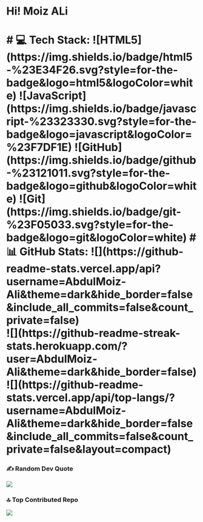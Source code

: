 <h1>Hi! Moiz ALi<h1/>
# 💻 Tech Stack:
![HTML5](https://img.shields.io/badge/html5-%23E34F26.svg?style=for-the-badge&logo=html5&logoColor=white) ![JavaScript](https://img.shields.io/badge/javascript-%23323330.svg?style=for-the-badge&logo=javascript&logoColor=%23F7DF1E) ![GitHub](https://img.shields.io/badge/github-%23121011.svg?style=for-the-badge&logo=github&logoColor=white) ![Git](https://img.shields.io/badge/git-%23F05033.svg?style=for-the-badge&logo=git&logoColor=white)
# 📊 GitHub Stats:
![](https://github-readme-stats.vercel.app/api?username=AbdulMoiz-Ali&theme=dark&hide_border=false&include_all_commits=false&count_private=false)<br/>
![](https://github-readme-streak-stats.herokuapp.com/?user=AbdulMoiz-Ali&theme=dark&hide_border=false)<br/>
![](https://github-readme-stats.vercel.app/api/top-langs/?username=AbdulMoiz-Ali&theme=dark&hide_border=false&include_all_commits=false&count_private=false&layout=compact)

### ✍️ Random Dev Quote
![](https://quotes-github-readme.vercel.app/api?type=horizontal&theme=radical)

### 🔝 Top Contributed Repo
![](https://github-contributor-stats.vercel.app/api?username=AbdulMoiz-Ali&limit=5&theme=radical&combine_all_yearly_contributions=true)

<!-- Proudly created with GPRM ( https://gprm.itsvg.in ) -->
